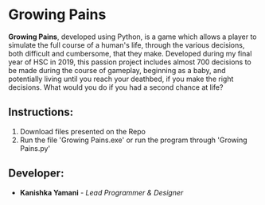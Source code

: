 # Growing Pains
**Growing Pains**, developed using Python, is a game which allows a player to simulate the full course of a human's life, through the various decisions, both difficult and cumbersome, that they make. Developed during my final year of HSC in 2019, this passion project includes almost 700 decisions to be made during the course of gameplay, beginning as a baby, and potentially living until you reach your deathbed, if you make the right decisions. What would you do if you had a second chance at life?
## Instructions:
1. Download files presented on the Repo
2. Run the file 'Growing Pains.exe' or run the program through 'Growing Pains.py'
## Developer:
- **Kanishka Yamani** - *Lead Programmer & Designer*
